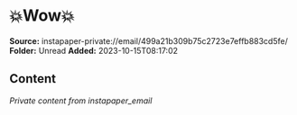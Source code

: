 # 💥Wow💥

**Source:** instapaper-private://email/499a21b309b75c2723e7effb883cd5fe/
**Folder:** Unread
**Added:** 2023-10-15T08:17:02




## Content
*Private content from instapaper_email*
